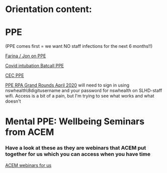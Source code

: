 # Orientation content:


# PPE

(PPE comes first = we want NO staff infections for the next 6 months!!)

[Farina / Jon on PPE](https://youtu.be/pXlwkuETwwc)

[Covid intubation Batcall PPE](https://youtu.be/c5D7ySI-HTM)

[CEC PPE](http://cec.health.nsw.gov.au/keep-patients-safe/Coronavirus-COVID-19/standard-and-transmission-based-precautions-including-ppe)

[PPE RPA Grand Rounds April 2020](https://healthview.health.nsw.gov.au/userportal/video?v=E14b955d76bdb4046806c251271e5546c)
will need to sign in using nswhealth\8digitusername and your password for nswhealth on SLHD-staff wifi. Access is a  bit of a pain, but I'm trying to see what works and what doesn't

# Mental PPE: Wellbeing Seminars from ACEM
### Have a look at these as they are webinars that ACEM put together for us which you can access when you have time
[ACEM webinars for us](https://drive.google.com/file/d/1Kr3U60S6Xb9ukZmbss0C13P0-sJGDgcw/view?usp=sharing)
